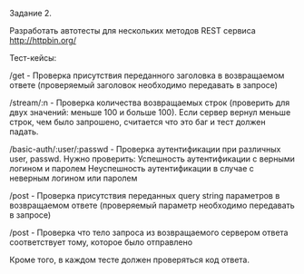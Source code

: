 Задание 2.

Разработать автотесты для нескольких методов REST сервиса http://httpbin.org/

Тест-кейсы: 

  /get - Проверка присутствия переданного заголовка в возвращаемом ответе (проверяемый заголовок необходимо передавать в запросе) 
  
  /stream/:n - Проверка количества возвращаемых строк (проверить для двух значений: меньше 100 и больше 100). 
Если сервер вернул меньше строк, чем было запрошено, считается что это баг и тест должен падать. 

  /basic-auth/:user/:passwd - Проверка аутентификации при различных user, passwd. 
Нужно проверить: 
Успешность аутентификации с верными логином и паролем 
Неуспешность аутентификации в случае с неверным логином или паролем 

  /post - Проверка присутствия переданных query string параметров в возвращаемом ответе (проверяемый параметр необходимо 
передавать в запросе) 

  /post - Проверка что тело запроса из возвращаемого сервером ответа соответствует тому, которое было отправлено 
  
  Кроме того, в каждом тесте должен проверяться код ответа.
